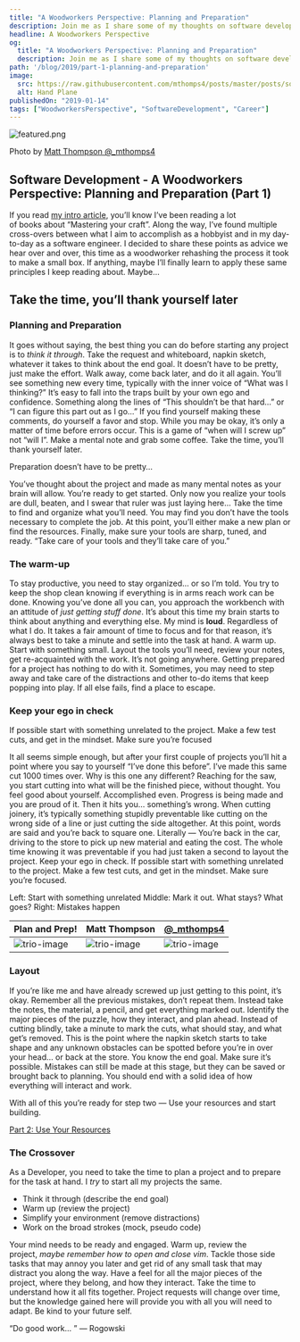 ```yaml
---
title: "A Woodworkers Perspective: Planning and Preparation"
description: Join me as I share some of my thoughts on software development through the lens of woodworking.
headline: A Woodworkers Perspective
og:
  title: "A Woodworkers Perspective: Planning and Preparation"
  description: Join me as I share some of my thoughts on software development through the lens of woodworking.
path: '/blog/2019/part-1-planning-and-preparation'
image:
  src: https://raw.githubusercontent.com/mthomps4/posts/master/posts/software_development_a_woodworkers_perspective/images/part1/IMG_3775.jpg
  alt: Hand Plane
publishedOn: "2019-01-14"
tags: ["WoodworkersPerspective", "SoftwareDevelopment", "Career"]
---
```


<img src="https://raw.githubusercontent.com/mthomps4/posts/master/posts/software_development_a_woodworkers_perspective/images/part1/IMG_3775.jpg" alt="featured.png" class="featured-image">

Photo by [Matt Thompson @_mthomps4](https://instagram.com/_mthomps4)

## Software Development - A Woodworkers Perspective: Planning and Preparation (Part 1)

If you read [my intro article](https://mthomps4.com/blog/2019/software-development-a-woodworkers-perspective), you’ll know I’ve been reading a lot of books about “Mastering your craft”. Along the way, I’ve found multiple cross-overs between what I aim to accomplish as a hobbyist and in my day-to-day as a software engineer. I decided to share these points as advice we hear over and over, this time as a woodworker rehashing the process it took to make a small box. If anything, maybe I’ll finally learn to apply these same principles I keep reading about. Maybe…

## Take the time, you’ll thank yourself later

### Planning and Preparation

It goes without saying, the best thing you can do before starting any project is to *think it through*. Take the request and whiteboard, napkin sketch, whatever it takes to think about the end goal. It doesn’t have to be pretty, just make the effort. Walk away, come back later, and do it all again. You’ll see something new every time, typically with the inner voice of “What was I thinking?” It’s easy to fall into the traps built by your own ego and confidence. Something along the lines of “This shouldn’t be that hard…” or “I can figure this part out as I go…” If you find yourself making these comments, do yourself a favor and stop. While you may be okay, it’s only a matter of time before errors occur. This is a game of “when will I screw up” not “will I”. Make a mental note and grab some coffee. Take the time, you’ll thank yourself later.

Preparation doesn’t have to be pretty…

You’ve thought about the project and made as many mental notes as your brain will allow. You’re ready to get started. Only now you realize your tools are dull, beaten, and I swear that ruler was just laying here… Take the time to find and organize what you’ll need. You may find you don’t have the tools necessary to complete the job. At this point, you’ll either make a new plan or find the resources. Finally, make sure your tools are sharp, tuned, and ready. “Take care of your tools and they’ll take care of you.”

### The warm-up

To stay productive, you need to stay organized… or so I’m told. You try to keep the shop clean knowing if everything is in arms reach work can be done. Knowing you’ve done all you can, you approach the workbench with an attitude of *just* *getting stuff done*. It’s about this time my brain starts to think about anything and everything else. My mind is **loud**. Regardless of what I do. It takes a fair amount of time to focus and for that reason, it’s always best to take a minute and settle into the task at hand. A warm up. Start with something small. Layout the tools you’ll need, review your notes, get re-acquainted with the work. It’s not going anywhere. Getting prepared for a project has nothing to do with it. Sometimes, you may need to step away and take care of the distractions and other to-do items that keep popping into play. If all else fails, find a place to escape.

### Keep your ego in check

If possible start with something unrelated to the project. Make a few test cuts, and get in the mindset. Make sure you’re focused

It all seems simple enough, but after your first couple of projects you’ll hit a point where you say to yourself “I’ve done this before”. I’ve made this same cut 1000 times over. Why is this one any different? Reaching for the saw, you start cutting into what will be the finished piece, without thought. You feel good about yourself. Accomplished even. Progress is being made and you are proud of it. Then it hits you… something’s wrong. When cutting joinery, it’s typically something stupidly preventable like cutting on the wrong side of a line or just cutting the side altogether. At this point, words are said and you’re back to square one. Literally — You’re back in the car, driving to the store to pick up new material and eating the cost. The whole time knowing it was preventable if you had just taken a second to layout the project. Keep your ego in check. If possible start with something unrelated to the project. Make a few test cuts, and get in the mindset. Make sure you’re focused.

Left: Start with something unrelated Middle: Mark it out. What stays? What goes? Right: Mistakes happen

 | Plan and Prep!                                                                                                                                        | Matt Thompson                                                                                                                                         | [@_mthomps4](https://instagram.com/_mthomps4)                                                                                                         |
 | ----------------------------------------------------------------------------------------------------------------------------------------------------- | ----------------------------------------------------------------------------------------------------------------------------------------------------- | ----------------------------------------------------------------------------------------------------------------------------------------------------- |
 | ![trio-image](https://raw.githubusercontent.com/mthomps4/posts/master/posts/software_development_a_woodworkers_perspective/images/part1/IMG_3785.jpg) | ![trio-image](https://raw.githubusercontent.com/mthomps4/posts/master/posts/software_development_a_woodworkers_perspective/images/part1/IMG_3797.jpg) | ![trio-image](https://raw.githubusercontent.com/mthomps4/posts/master/posts/software_development_a_woodworkers_perspective/images/part1/IMG_3800.jpg) |

### Layout

If you’re like me and have already screwed up just getting to this point, it’s okay. Remember all the previous mistakes, don’t repeat them. Instead take the notes, the material, a pencil, and get everything marked out. Identify the major pieces of the puzzle, how they interact, and plan ahead. Instead of cutting blindly, take a minute to mark the cuts, what should stay, and what get’s removed. This is the point where the napkin sketch starts to take shape and any unknown obstacles can be spotted before you’re in over your head… or back at the store. You know the end goal. Make sure it’s possible. Mistakes can still be made at this stage, but they can be saved or brought back to planning. You should end with a solid idea of how everything will interact and work.

With all of this you’re ready for step two — Use your resources and start building.

[Part 2: Use Your Resources](https://mthomps4.com/blog/2019/part-2-use-your-resources)

### The Crossover

As a Developer, you need to take the time to plan a project and to prepare for the task at hand. I *try* to start all my projects the same.

- Think it through (describe the end goal)
- Warm up (review the project)
- Simplify your environment (remove distractions)
- Work on the broad strokes (mock, pseudo code)

Your mind needs to be ready and engaged. Warm up, review the project, *maybe remember how to open and close vim*. Tackle those side tasks that may annoy you later and get rid of any small task that may distract you along the way. Have a feel for all the major pieces of the project, where they belong, and how they interact. Take the time to understand how it all fits together. Project requests will change over time, but the knowledge gained here will provide you with all you will need to adapt. Be kind to your future self.

“Do good work... ” — Rogowski

